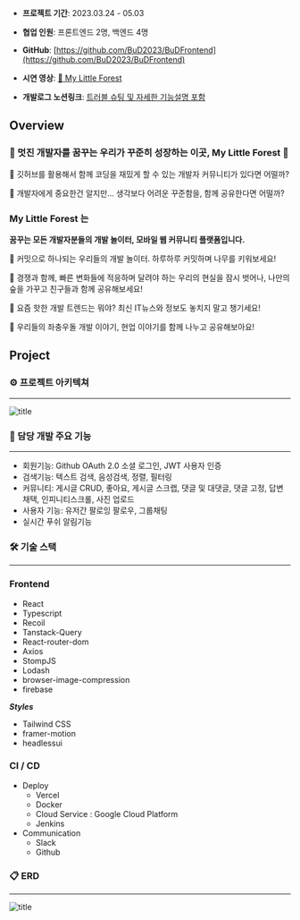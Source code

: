 - **프로젝트 기간**: 2023.03.24 - 05.03

- **협업 인원**: 프론트엔드 2명, 백엔드 4명

- **GitHub**: [https://github.com/BuD2023/BuDFrontend](https://github.com/BuD2023/BuDFrontend)

- **시연 영상**: [🌿 My Little Forest](https://youtu.be/C5DPI5JN3uM)

- **개발로그 노션링크**: [트러블 슈팅 및 자세한 기능설명 포함](https://invented-song-ea3.notion.site/My-Little-Forest-b8aea4358c654db08da1d08701da95ea)

## **Overview**

### 🎄 멋진 개발자를 꿈꾸는 우리가 꾸준히 성장하는 이곳,  My Little Forest 🎄 

💭 깃허브를 활용해서 함께 코딩을 재밌게 할 수 있는 개발자 커뮤니티가 있다면 어떨까?

💭 개발자에게 중요한건 알지만… 생각보다 어려운 꾸준함을, 함께 공유한다면 어떨까? 

### My Little Forest **는**

**꿈꾸는 모든 개발자분들의 개발 놀이터, 모바일 웹 커뮤니티 플랫폼입니다.**

🥜 커밋으로 하나되는 우리들의 개발 놀이터. 하루하루 커밋하며 나무를 키워보세요!

🌱 경쟁과 함께, 빠른 변화들에 적응하며 달려야 하는 우리의 현실을 잠시 벗어나, 나만의 숲을 가꾸고 친구들과 함께 공유해보세요!

🌷 요즘 핫한 개발 트렌드는 뭐야? 최신 IT뉴스와 정보도 놓치지 말고 챙기세요!

🎄 우리들의 좌충우돌 개발 이야기, 현업 이야기를 함께 나누고 공유해보아요!



## Project

### ⚙ 프로젝트 아키텍쳐

---

![title](https://invented-song-ea3.notion.site/image/https%3A%2F%2Fs3-us-west-2.amazonaws.com%2Fsecure.notion-static.com%2Fbefff80f-efe7-4bae-ba7e-ab53c06ff54f%2Fbud-success.drawio.png?id=340225a0-7051-41b9-904f-fc83e17ab8ec&table=block&spaceId=18a88457-e512-4cdc-adbf-d1fdfb29ae1d&width=2000&userId=&cache=v2)   




### 🔗 담당 개발 주요 기능
---
- 회원기능: Github OAuth 2.0 소셜 로그인, JWT 사용자 인증
- 검색기능: 텍스트 검색, 음성검색, 정렬, 필터링
- 커뮤니티: 게시글 CRUD, 좋아요, 게시글 스크랩, 댓글 및 대댓글, 댓글 고정, 답변 채택, 인피니티스크롤, 사진 업로드
- 사용자 기능: 유저간 팔로잉 팔로우, 그룹채팅
- 실시간 푸쉬 알림기능



### 🛠 기술 스택

---

### Frontend

  - React
  - Typescript
  - Recoil
  - Tanstack-Query
  - React-router-dom
  - Axios
  - StompJS
  - Lodash
  - browser-image-compression
  - firebase

  ***Styles***

  - Tailwind CSS
  - framer-motion
  - headlessui


### CI / CD

- Deploy
    - Vercel
    - Docker
    - Cloud Service  : Google Cloud Platform
    - Jenkins
- Communication
    - Slack
    - Github
    

### 📋 ERD

---

![title](https://invented-song-ea3.notion.site/image/https%3A%2F%2Fs3-us-west-2.amazonaws.com%2Fsecure.notion-static.com%2F6d5f6911-9ffa-46b0-9f7c-137675259111%2FUntitled.png?id=98b8cef4-6417-4bdc-a743-b005179c4516&table=block&spaceId=18a88457-e512-4cdc-adbf-d1fdfb29ae1d&width=2000&userId=&cache=v2)   